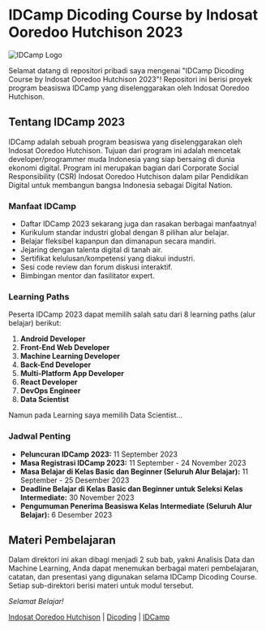 # IDCamp Dicoding Course by Indosat Ooredoo Hutchison 2023

![IDCamp Logo](link/to/idcamp-logo.png)

Selamat datang di repositori pribadi saya mengenai "IDCamp Dicoding Course by Indosat Ooredoo Hutchison 2023"! Repositori ini berisi proyek program beasiswa IDCamp yang diselenggarakan oleh Indosat Ooredoo Hutchison.

## Tentang IDCamp 2023

IDCamp adalah sebuah program beasiswa yang diselenggarakan oleh Indosat Ooredoo Hutchison. Tujuan dari program ini adalah mencetak developer/programmer muda Indonesia yang siap bersaing di dunia ekonomi digital. Program ini merupakan bagian dari Corporate Social Responsibility (CSR) Indosat Ooredoo Hutchison dalam pilar Pendidikan Digital untuk membangun bangsa Indonesia sebagai Digital Nation.

### Manfaat IDCamp

- Daftar IDCamp 2023 sekarang juga dan rasakan berbagai manfaatnya!
- Kurikulum standar industri global dengan 8 pilihan alur belajar.
- Belajar fleksibel kapanpun dan dimanapun secara mandiri.
- Jejaring dengan talenta digital di tanah air.
- Sertifikat kelulusan/kompetensi yang diakui industri.
- Sesi code review dan forum diskusi interaktif.
- Bimbingan mentor dan fasilitator expert.

### Learning Paths

Peserta IDCamp 2023 dapat memilih salah satu dari 8 learning paths (alur belajar) berikut:

1. **Android Developer**
2. **Front-End Web Developer**
3. **Machine Learning Developer**
4. **Back-End Developer**
5. **Multi-Platform App Developer**
6. **React Developer**
7. **DevOps Engineer**
8. **Data Scientist**

Namun pada Learning saya memilih Data Scientist...

### Jadwal Penting

- **Peluncuran IDCamp 2023:** 11 September 2023
- **Masa Registrasi IDCamp 2023:** 11 September - 24 November 2023
- **Masa Belajar di Kelas Basic dan Beginner (Seluruh Alur Belajar):** 11 September - 25 Desember 2023
- **Deadline Belajar di Kelas Basic dan Beginner untuk Seleksi Kelas Intermediate:** 30 November 2023
- **Pengumuman Penerima Beasiswa Kelas Intermediate (Seluruh Alur Belajar):** 6 Desember 2023

## Materi Pembelajaran

Dalam direktori ini akan dibagi menjadi 2 sub bab, yakni Analisis Data dan Machine Learning, Anda dapat menemukan berbagai materi pembelajaran, catatan, dan presentasi yang digunakan selama IDCamp Dicoding Course. Setiap sub-direktori berisi materi untuk modul tersebut.

_Selamat Belajar!_

[Indosat Ooredoo Hutchison](https://www.indosatooredoo.com/) | [Dicoding](https://www.dicoding.com/) | [IDCamp](https://idcamp.indosatooredoo.com/)
